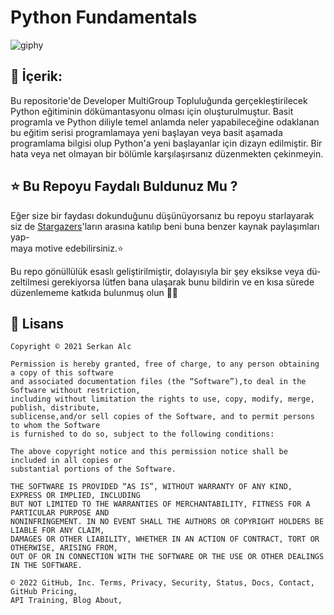 # Python Fundamentals

![giphy](https://user-images.githubusercontent.com/70329389/164459656-6b776f88-c653-40f1-8120-17792e7bf2c9.gif)

## 📝 İçerik:

Bu repositorie'de Developer MultiGroup Topluluğunda gerçekleştirilecek Python eğitiminin dökümantasyonu olması için oluşturulmuştur. Basit programla ve Python diliyle temel anlamda neler yapabileceğine odaklanan bu eğitim serisi programlamaya yeni başlayan veya basit aşamada programlama bilgisi olup Python'a yeni başlayanlar için dizayn edilmiştir. Bir hata veya net olmayan bir bölümle karşılaşırsanız düzenmekten çekinmeyin.

## ⭐ Bu Repoyu Faydalı Buldunuz Mu ?


Eğer size bir faydası dokunduğunu düşünüyorsanız bu repoyu starlayarak siz de [Stargazers](https://github.com/serkanalc/PythonFundamentals/stargazers)'ların arasına katılıp beni buna benzer kaynak paylaşımları yap-<br>maya motive edebilirsiniz.⭐

Bu repo gönüllülük esaslı geliştirilmiştir, dolayısıyla bir şey eksikse veya dü- <br>zeltilmesi gerekiyorsa lütfen bana ulaşarak bunu bildirin ve en kısa sürede düzenlememe katkıda bulunmuş olun 👍🏻


## 🧾 Lisans

```
Copyright © 2021 Serkan Alc

Permission is hereby granted, free of charge, to any person obtaining a copy of this software
and associated documentation files (the “Software”),to deal in the Software without restriction,
including without limitation the rights to use, copy, modify, merge, publish, distribute,
sublicense,and/or sell copies of the Software, and to permit persons to whom the Software
is furnished to do so, subject to the following conditions:

The above copyright notice and this permission notice shall be included in all copies or 
substantial portions of the Software.

THE SOFTWARE IS PROVIDED “AS IS”, WITHOUT WARRANTY OF ANY KIND, EXPRESS OR IMPLIED, INCLUDING 
BUT NOT LIMITED TO THE WARRANTIES OF MERCHANTABILITY, FITNESS FOR A PARTICULAR PURPOSE AND 
NONINFRINGEMENT. IN NO EVENT SHALL THE AUTHORS OR COPYRIGHT HOLDERS BE LIABLE FOR ANY CLAIM, 
DAMAGES OR OTHER LIABILITY, WHETHER IN AN ACTION OF CONTRACT, TORT OR OTHERWISE, ARISING FROM,
OUT OF OR IN CONNECTION WITH THE SOFTWARE OR THE USE OR OTHER DEALINGS IN THE SOFTWARE.

© 2022 GitHub, Inc. Terms, Privacy, Security, Status, Docs, Contact, GitHub Pricing, 
API Training, Blog About,

```
